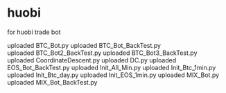 # huobi
for huobi trade bot

uploaded BTC_Bot.py
uploaded BTC_Bot_BackTest.py	
uploaded BTC_Bot2_BackTest.py
uploaded BTC_Bot3_BackTest.py
uploaded CoordinateDescent.py
uploaded DC.py
uploaded EOS_Bot_BackTest.py
uploaded Init_All_Min.py
uploaded Init_Btc_1min.py
uploaded Init_Btc_day.py
uploaded Init_EOS_1min.py
uploaded MIX_Bot.py
uploaded MIX_Bot_BackTest.py
